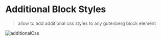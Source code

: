 # Additional Block Styles

> allow to add additional css styles to any gutenberg block element

![additionalCss](https://user-images.githubusercontent.com/8550908/211407212-ef3558d9-ea0d-4d8a-a397-09769758d94a.gif)
